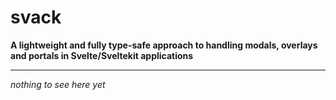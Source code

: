 # svack

**A lightweight and fully type-safe approach to handling modals, overlays and portals in Svelte/Sveltekit applications**

---

*nothing to see here yet*
